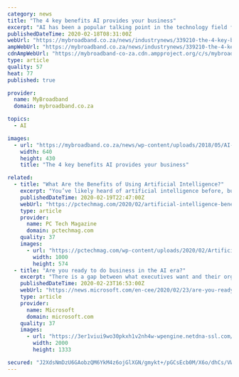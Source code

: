 ```yaml
---
category: news
title: "The 4 key benefits AI provides your business"
excerpt: "AI has been a popular talking point in the technology field for years, yet many businesses haven’t implemented effective AI solutions into their operations. These businesses are losing out on the significant benefits that AI can provide, and it is for this reason organisations should take note of Microsoft’s AI 360 strategy. Any opportunity ..."
publishedDateTime: 2020-02-18T08:31:00Z
webUrl: "https://mybroadband.co.za/news/industrynews/339210-the-4-key-benefits-ai-provides-your-business.html"
ampWebUrl: "https://mybroadband.co.za/news/industrynews/339210-the-4-key-benefits-ai-provides-your-business.html/amp"
cdnAmpWebUrl: "https://mybroadband-co-za.cdn.ampproject.org/c/s/mybroadband.co.za/news/industrynews/339210-the-4-key-benefits-ai-provides-your-business.html/amp"
type: article
quality: 57
heat: 77
published: true

provider:
  name: MyBroadband
  domain: mybroadband.co.za

topics:
  - AI

images:
  - url: "https://mybroadband.co.za/news/wp-content/uploads/2018/05/AI-in-business.jpg"
    width: 640
    height: 430
    title: "The 4 key benefits AI provides your business"

related:
  - title: "What Are the Benefits of Using Artificial Intelligence?"
    excerpt: "You’ve likely heard of artificial intelligence before, but did you know that it’s incredibly useful for customer service? Artificial intelligence offers several excellent benefits for your business. Understanding how to use it properly is essential for maximizing its effectiveness. This speaks to using artificial intelligence to improve ..."
    publishedDateTime: 2020-02-19T22:47:00Z
    webUrl: "https://pctechmag.com/2020/02/artificial-intelligence-benefits/"
    type: article
    provider:
      name: PC Tech Magazine
      domain: pctechmag.com
    quality: 37
    images:
      - url: "https://pctechmag.com/wp-content/uploads/2020/02/Artificial-Intelligence.jpg"
        width: 1000
        height: 574
  - title: "Are you ready to do business in the AI era?"
    excerpt: "There is a gap between what executives want and their organization’s readiness for business based on AI culture. On the path of strategy development, executives and other business leaders often do not know how and where to start introducing AI to their companies, what changes to the business culture need to be made, and how to build an AI ..."
    publishedDateTime: 2020-02-23T16:53:00Z
    webUrl: "https://news.microsoft.com/en-cee/2020/02/23/are-you-ready-to-do-business-in-the-ai-era/"
    type: article
    provider:
      name: Microsoft
      domain: microsoft.com
    quality: 37
    images:
      - url: "https://3er1viui9wo30pkxh1v2nh4w-wpengine.netdna-ssl.com/wp-content/uploads/prod/sites/566/2020/02/Serbia_Microsoft-AI-Busines-School_1.jpg"
        width: 2000
        height: 1333

secured: "J2XdsNmDzU6GAobzQM6YkM4z6ojGlXGN/gmykt+/pGCsEcb0M/X6o/dhCs/VWfOs2g4dboenV5SGRzdkzEW5PVOOUixNZ2zQ86qhlNO0SUO2TlrAfgXDOHbjuiuztx+9jIS0EjmWQ0IihpBcPmwq8d6Q56xHktiN+skCoqhsJBq+Xj5yvN6z+CqeWZB3f6Lh2IrEPu0f2U90nYGJ+5c1YYPO1jQ/bS3sBldLpBgruy35dA2wegbB4amP3t1OZ44ylU+fzXBvXbPY8ipbRXATePAPFtf9OZRIxMT8VnSlEcFLEK3hcRAhkiSLI5chs4Tp;S6xhL6hzud7nxqD9F4lG0Q=="
---
```


